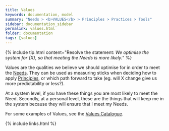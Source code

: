 ```yaml
---
title: Values
keywords: documentation, model
summary: "Needs > <b>VALUES</b> > Principles > Practices > Tools"
sidebar: documentation_sidebar
permalink: values.html
folder: documentation
tags: [values]
---
```


{% include tip.html content="Resolve the statement: *We optimise the system for {X}, so that meeting the Needs is more likely.*" %}

Values are the qualities we believe we should optimise for in order to meet the [Needs](/needs). They can be used as measuring sticks when deciding how to apply [Principles](/principles), or which path forward to take (eg. will X change give us more predictability or less?).

At a system level, if you have these things you are most likely to meet the Need. Secondly, at a personal level, these are the things that will keep me in the system because they will ensure that I meet my Needs.

For some examples of Values, see the [Values Catalogue](values-catalogue).


{% include links.html %}
